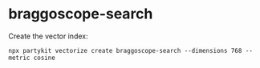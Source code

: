 # braggoscope-search

Create the vector index:

```
npx partykit vectorize create braggoscope-search --dimensions 768 --metric cosine
```
